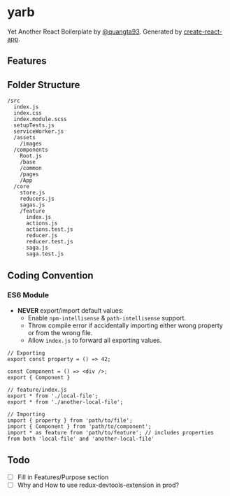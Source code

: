 # yarb
Yet Another React Boilerplate by [@quangta93](https://github.com/quangta93). Generated by [create-react-app](https://facebook.github.io/create-react-app/).

## Features

## Folder Structure
```
/src
  index.js
  index.css
  index.module.scss
  setupTests.js
  serviceWorker.js
  /assets
    /images
  /components
    Root.js
    /base
    /common
    /pages
    /App
  /core
    store.js
    reducers.js
    sagas.js
    /feature
      index.js
      actions.js
      actions.test.js
      reducer.js
      reducer.test.js
      saga.js
      saga.test.js
```

## Coding Convention
### ES6 Module
- **NEVER** export/import default values:
  - Enable `npm-intellisense` & `path-intellisense` support.
  - Throw compile error if accidentally importing either wrong property or from the wrong file.
  - Allow `index.js` to forward all exporting values.
```
// Exporting
export const property = () => 42;

const Component = () => <div />;
export { Component }

// feature/index.js
export * from './local-file';
export * from './another-local-file';

// Importing
import { property } from 'path/to/file';
import { Component } from 'path/to/component';
import * as feature from 'path/to/feature'; // includes properties from both 'local-file' and 'another-local-file'
```

## Todo
- [ ] Fill in Features/Purpose section
- [ ] Why and How to use redux-devtools-extension in prod?

